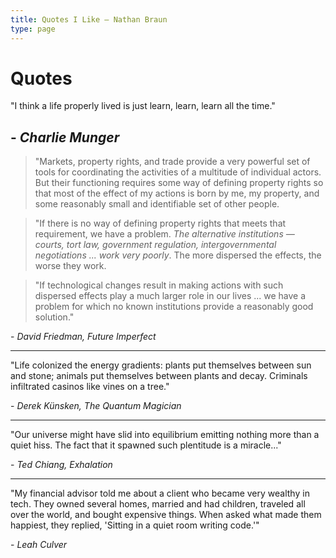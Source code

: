 ```yaml
---
title: Quotes I Like — Nathan Braun
type: page
---
```


# Quotes
"I think a life properly lived is just learn, learn, learn all the time."

\- *Charlie Munger*
---
> "Markets, property rights, and trade provide a very powerful set of tools
  for coordinating the activities of a multitude of individual actors. But
  their functioning requires some way of defining property rights so that most
  of the effect of my actions is born by me, my property, and some reasonably
  small and identifiable set of other people.

> "If there is no way of defining property rights that meets that requirement,
  we have a problem. *The alternative institutions — courts, tort law,
  government regulation, intergovernmental negotiations ... work very poorly*.
  The more dispersed the effects, the worse they work.
  
> "If technological changes result in making actions with such dispersed
  effects play a much larger role in our lives ...  we have a problem for
  which no known institutions provide a reasonably good solution."

\- *David Friedman, Future Imperfect*

---
"Life colonized the energy gradients: plants put themselves between sun and
stone; animals put themselves between plants and decay. Criminals infiltrated
casinos like vines on a tree."

\- *Derek Künsken, The Quantum Magician*

---
"Our universe might have slid into equilibrium emitting nothing more than a
quiet hiss. The fact that it spawned such plentitude is a miracle..."

\- *Ted Chiang, Exhalation*

---
"My financial advisor told me about a client who became very wealthy in tech.
They owned several homes, married and had children, traveled all over the
world, and bought expensive things. When asked what made them happiest, they
replied, 'Sitting in a quiet room writing code.'"

\- *Leah Culver*
